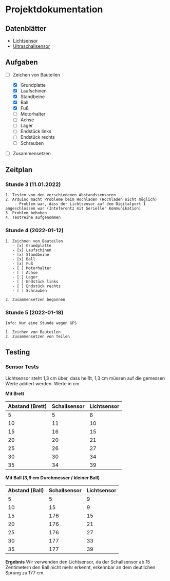 # Projektdokumentation

## Datenblätter

- [Lichtsensor](https://www.farnell.com/datasheets/1657845.pdf)
- [Ultraschallsensor](https://www.mikrocontroller.net/attachment/218122/HC-SR04_ultraschallmodul_beschreibung_3.pdf)

## Aufgaben
- [ ] Zeichen von Bauteilen
  - [x] Grundplatte
  - [x] Laufschinen
  - [x] Standbeine
  - [x] Ball
  - [x] Fuß
  - [ ] Motorhalter
  - [ ] Achse
  - [ ] Lager
  - [ ] Endstück links
  - [ ] Endstück rechts
  - [ ] Schrauben 
- [ ] Zusammensetzen


## Zeitplan

### Stunde 3 (11.01.2022)
    1. Testen von den verschiedenen Abstandssensoren
    2. Arduino macht Probleme beim Hochladen (Hochladen nicht möglich) 
        - Problem war, dass der Lichtsensor auf dem Digitalport 1 angeschlossen war (Inteferentz mit Serieller Kommunikation)
    3. Problem behoben
    4. Testreihe aufgenommen

### Stunde 4 (2022-01-12)
    1. Zeichnen von Bauteilen
       - [x] Grundplatte
       - [x] Laufschinen
       - [x] Standbeine
       - [x] Ball
       - [x] Fuß
       - [ ] Motorhalter
       - [ ] Achse
       - [ ] Lager
       - [ ] Endstück links
       - [ ] Endstück rechts
       - [ ] Schrauben 

    2. Zusammensetzen begonnen

### Stunde 5 (2022-01-18)
    Info: Nur eine Stunde wegen GFS
     
    1. Zeichen von Bauteilen
    2. Zusammensetzen von Teilen


## Testing

### Sensor Tests

Lichtsensor steht 1,3 cm über, dass heißt, 1,3 cm müssen auf die gemessen Werte addiert werden.  Werte in cm.

**Mit Brett**

| Abstand (Brett) | Schallsensor | Lichtsensor |
--- | --- | --- |
| 5 | 5 | 8|
| 10 | 11 | 10 |
| 15 | 16 | 15 |
| 20 | 20 | 21 |
| 25 | 26 | 27 |
| 30 | 30 | 34 |
| 35 | 34 | 39 |

**Mit Ball (3,9 cm Durchmesser / kleiner Ball)**

| Abstand (Ball) | Schallsensor | Lichtsensor |
--- | --- | --- |
| 5 | 5| 9
| 10 | 15| 9
| 15 | 176 | 15
| 20 | 176| 21
| 25 | 176| 27
| 30 | 177| 33
| 35 | 177| 39

**Ergebnis**
Wir verwenden den Lichtsensor, da der Schallsensor ab 15 Zentimetern den Ball nicht mehr erkennt, erkennbar an dem deutlichen Sprung zu 177 cm.